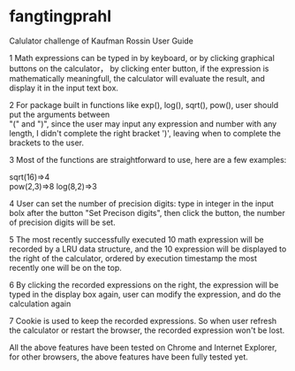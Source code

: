 # fangtingprahl
Calulator challenge of Kaufman Rossin
User Guide


1 Math expressions can be typed in by keyboard, or by clicking graphical buttons on the calculator，
  by clicking enter button, if the expression is mathematically meaningfull, the calculator will evaluate
  the result, and display it in the input text box.
  
2 For package built in functions like exp(), log(), sqrt(), pow(), user should put the arguments between  
  "(" and ")", since the user may input any expression and number with any length, I didn't complete the right bracket ')', leaving when to 
  complete the brackets to the user.
  
3 Most of the functions are straightforward to use, here are a few examples:
  
  sqrt(16)=>4  
  pow(2,3)=>8
  log(8,2)=>3

4 User can set the number of precision digits: type in integer in the input bolx after the button "Set Precison digits",
  then click the button, the number of precision digits will be set.
  
5 The most recently successfully executed 10 math expression will be recorded by a LRU data structure, 
  and the 10 expression will be displayed to the right of the calculator, ordered by execution timestamp
  the most recently one will be on the top.
  
6 By clicking the recorded expressions on the right, the expression will be typed in the display box again,
  user can modify the expression, and do the calculation again
  
7 Cookie is used to keep the recorded expressions. So when user refresh the calculator or restart the browser, 
  the recorded expression won't be lost.
  
  
All the above features have been tested on Chrome and Internet Explorer, for other browsers, the above features have been fully
tested yet.
  
